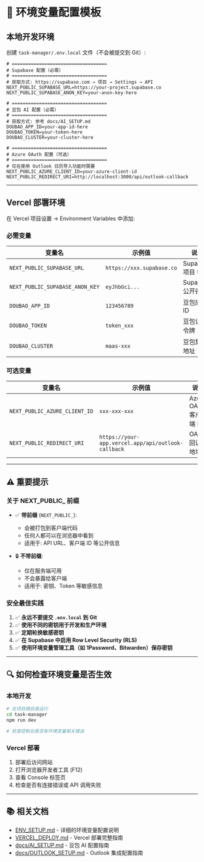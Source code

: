 # 📝 环境变量配置模板

## 本地开发环境

创建 `task-manager/.env.local` 文件（不会被提交到 Git）:

```env
# ===================================
# Supabase 配置（必需）
# ===================================
# 获取方式: https://supabase.com → 项目 → Settings → API
NEXT_PUBLIC_SUPABASE_URL=https://your-project.supabase.co
NEXT_PUBLIC_SUPABASE_ANON_KEY=your-anon-key-here

# ===================================
# 豆包 AI 配置（必需）
# ===================================
# 获取方式: 参考 docs/AI_SETUP.md
DOUBAO_APP_ID=your-app-id-here
DOUBAO_TOKEN=your-token-here
DOUBAO_CLUSTER=your-cluster-here

# ===================================
# Azure OAuth 配置（可选）
# ===================================
# 仅在使用 Outlook 日历导入功能时需要
NEXT_PUBLIC_AZURE_CLIENT_ID=your-azure-client-id
NEXT_PUBLIC_REDIRECT_URI=http://localhost:3000/api/outlook-callback
```

---

## Vercel 部署环境

在 Vercel 项目设置 → Environment Variables 中添加:

### 必需变量

| 变量名 | 示例值 | 说明 |
|--------|--------|------|
| `NEXT_PUBLIC_SUPABASE_URL` | `https://xxx.supabase.co` | Supabase 项目 URL |
| `NEXT_PUBLIC_SUPABASE_ANON_KEY` | `eyJhbGci...` | Supabase 公开密钥 |
| `DOUBAO_APP_ID` | `123456789` | 豆包应用 ID |
| `DOUBAO_TOKEN` | `token_xxx` | 豆包访问令牌 |
| `DOUBAO_CLUSTER` | `maas-xxx` | 豆包集群地址 |

### 可选变量

| 变量名 | 示例值 | 说明 |
|--------|--------|------|
| `NEXT_PUBLIC_AZURE_CLIENT_ID` | `xxx-xxx-xxx` | Azure OAuth 客户端 ID |
| `NEXT_PUBLIC_REDIRECT_URI` | `https://your-app.vercel.app/api/outlook-callback` | OAuth 回调地址 |

---

## ⚠️ 重要提示

### 关于 NEXT_PUBLIC_ 前缀

- ✅ **带前缀** (`NEXT_PUBLIC_`): 
  - 会被打包到客户端代码
  - 任何人都可以在浏览器中看到
  - 适用于: API URL、客户端 ID 等公开信息

- 🔒 **不带前缀**: 
  - 仅在服务端可用
  - 不会暴露给客户端
  - 适用于: 密钥、Token 等敏感信息

### 安全最佳实践

1. ✅ **永远不要提交 `.env.local` 到 Git**
2. ✅ **使用不同的密钥用于开发和生产环境**
3. ✅ **定期轮换敏感密钥**
4. ✅ **在 Supabase 中启用 Row Level Security (RLS)**
5. ✅ **使用环境变量管理工具（如 1Password、Bitwarden）保存密钥**

---

## 🔍 如何检查环境变量是否生效

### 本地开发
```bash
# 在项目根目录运行
cd task-manager
npm run dev

# 检查控制台是否有环境变量相关错误
```

### Vercel 部署
1. 部署后访问网站
2. 打开浏览器开发者工具 (F12)
3. 查看 Console 标签页
4. 检查是否有连接错误或 API 调用失败

---

## 📚 相关文档

- [ENV_SETUP.md](./ENV_SETUP.md) - 详细的环境变量配置说明
- [VERCEL_DEPLOY.md](./VERCEL_DEPLOY.md) - Vercel 部署完整指南
- [docs/AI_SETUP.md](./docs/AI_SETUP.md) - 豆包 AI 配置指南
- [docs/OUTLOOK_SETUP.md](./docs/OUTLOOK_SETUP.md) - Outlook 集成配置指南










